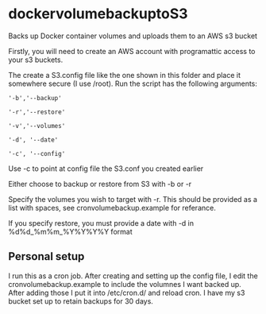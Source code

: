 # dockervolumebackuptoS3
Backs up Docker container volumes and uploads them to an AWS s3 bucket

Firstly, you will need to create an AWS account with programattic access to your s3 buckets.

The create a S3.config file like the one shown in this folder and place it somewhere secure (I use /root).
Run the script has the following arguments:
```
'-b','--backup'

'-r','--restore'

'-v','--volumes'

'-d', '--date'

'-c', '--config'
```

Use -c to point at config file the S3.conf you created earlier

Either choose to backup or restore from S3 with -b or -r

Specify the volumes you wish to target with -r. This should be provided as a list with spaces, see cronvolumebackup.example for referance.

If you specify restore, you must provide a date with -d in %d%d_%m%m_%Y%Y%Y%Y format

## Personal setup
I run this as a cron job. After creating and setting up the config file, I edit the cronvolumebackup.example to include the volumnes I want backed up.
After adding those I put it into /etc/cron.d/ and reload cron. I have my s3 bucket set up to retain backups for 30 days.
